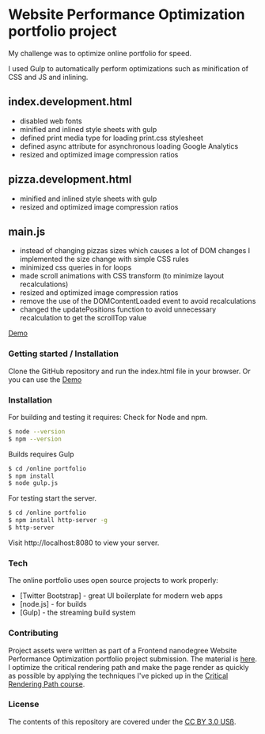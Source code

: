 # Website Performance Optimization portfolio project
My challenge was to optimize online portfolio for speed.

I used Gulp to automatically perform optimizations such as minification of CSS and JS and inlining.

## index.development.html
- disabled web fonts
- minified and inlined style sheets with gulp
- defined print media type for loading print.css stylesheet
- defined async attribute for asynchronous loading Google Analytics
- resized and optimized image compression ratios

## pizza.development.html
- minified and inlined style sheets with gulp
- resized and optimized image compression ratios

## main.js
- instead of changing pizzas sizes which causes a lot of DOM changes I implemented the size change with simple CSS rules
- minimized css queries in for loops
- made scroll animations with CSS transform (to minimize layout recalculations)
- resized and optimized image compression ratios
- remove the use of the DOMContentLoaded event to avoid recalculations 
- changed the updatePositions function to avoid unnecessary recalculation to get the scrollTop value

[Demo](https://helenajagodnikkuhar.github.io/nanodegree-website_optimization/)

### Getting started /  Installation

Clone the GitHub repository and run the index.html file in your browser. Or you can use the [Demo](https://helenajagodnikkuhar.github.io/nanodegree-website_optimization/)

### Installation

For building and testing it requires:
Check for Node and npm.
```sh
$ node --version
$ npm --version
```

Builds requires Gulp

```sh
$ cd /online portfolio
$ npm install
$ node gulp.js
```
For testing start the server.

```sh
$ cd /online portfolio
$ npm install http-server -g
$ http-server
```
Visit http://localhost:8080 to view your server.

### Tech

The online portfolio uses open source projects to work properly:

* [Twitter Bootstrap] - great UI boilerplate for modern web apps
* [node.js] - for builds
* [Gulp] - the streaming build system

### Contributing
Project assets were written as part of a Frontend nanodegree Website Performance Optimization portfolio project submission. The material is [here](https://github.com/udacity/frontend-nanodegree-mobile-portfolio).
I optimize the critical rendering path and make the page render as quickly as possible by applying the techniques I've picked up in the [Critical Rendering Path course](https://www.udacity.com/course/ud884).

### License
The contents of this repository are covered under the [CC BY 3.0 USß](https://creativecommons.org/licenses/by/3.0/us/).

